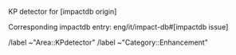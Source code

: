 KP detector for [impactdb origin]

Corresponding impactdb entry: eng/it/impact-db#[impactdb issue]

/label ~"Area::KPdetector"
/label ~"Category::Enhancement"
